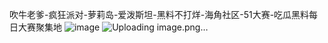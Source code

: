 
吹牛老爹-疯狂派对-萝莉岛-爱泼斯坦-黑料不打烊-海角社区-51大赛-吃瓜黑料每日大赛聚集地
![image](https://github.com/user-attachments/assets/12c0eb49-443e-495b-b696-8292e218ba6c)
![Uploading image.png…]()
